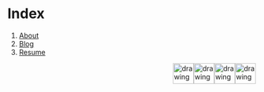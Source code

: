 # Index

1. [About](https://mahesh-maximus.github.io/mahesh/about/about.html)
2. [Blog](https://mahesh-maximus.github.io/mahesh/blog-posts/index.html) 
3. [Resume](https://mahesh-maximus.github.io/mahesh/resume/resume.html)

<a href="https://github.com/mahesh-maximus/" style="float: right;">
  <img src="https://unpkg.com/simple-icons@5.20.0/icons/twitter.svg" alt="drawing" width="42"/>  
</a>
<a href="https://github.com/mahesh-maximus/" style="float: right;">
  <img src="https://unpkg.com/simple-icons@5.20.0/icons/github.svg" alt="drawing" width="42"/>  
</a>
<a href="https://github.com/mahesh-maximus/" style="float: right;"> 
  <img src="https://unpkg.com/simple-icons@5.20.0/icons/linkedin.svg" alt="drawing" width="42"/>  
</a>
<a href="https://github.com/mahesh-maximus/" style="float: right;">   
  <img src="https://unpkg.com/simple-icons@5.20.0/icons/instagram.svg" alt="drawing" width="42"/> 
</a>

